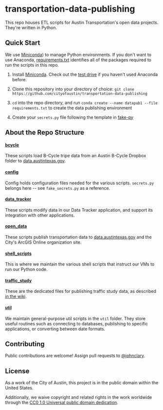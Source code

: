 # transportation-data-publishing

This repo houses ETL scripts for Austin Transportation's open data projects. They're written in Python. 

## Quick Start

We use [Miniconda](https://conda.io/miniconda.html)) to manage Python environments. If you don't want to use Anaconda, [requirements.txt]() identifies all of the packages required to run the scripts in this repo.

1. Install [Miniconda](https://conda.io/miniconda.html). Check out the [test drive](https://conda.io/docs/test-drive.html#managing-environments) if you haven't used Anaconda before.

2. Clone this repository into your directory of choice: `git clone https://github.com/cityofaustin/transportation-data-publishing`

3. `cd` into the repo directory, and run `conda create --name datapub1 --file requirements.txt` to create the data publishing environment

4. Create your `secrets.py` file following the template in [fake-py](https://github.com/cityofaustin/transportation-data-publishing/blob/master/fake_py)

## About the Repo Structure

#### [bcycle]()

These scripts load B-Cycle tripe data from an Austin B-Cycle Dropbox folder to [data.austintexas.gov](http://data.austintexas.gov).

#### [config]()

Config holds configuration files needed for the various scripts. `secrets.py` belongs here -- see `fake_secrets.py` as a reference.

#### [data_tracker]()

These scripts modify data in our Data Tracker application, and support its integration with other applications.

#### [open_data]()

These scripts publish transportation data to [data.austintexas.gov](http://data.austintexas.gov) and the City's ArcGIS Online organization site.

#### [shell_scripts]()

This is where we maintain the various shell scripts that instruct our VMs to run our Python code.

#### [traffic_study]()

These are the dedicated files for publishing traffic study data, as described [in the wiki](https://github.com/cityofaustin/transportation-data-publishing/wiki/Traffic-Count-Data-Publishing).

#### [util]()

We maintain general-purpose util scripts in the `util` folder. They store useful routines such as connecting to databases, publishing to specific applications, or converting between date formats.

## Contributing

Public contributions are welcome! Assign pull requests to [@johnclary](http://github.com/johnclary).

## License

As a work of the City of Austin, this project is in the public domain within the United States.

Additionally, we waive copyright and related rights in the work worldwide through the [CC0 1.0 Universal public domain dedication](https://creativecommons.org/publicdomain/zero/1.0/).


